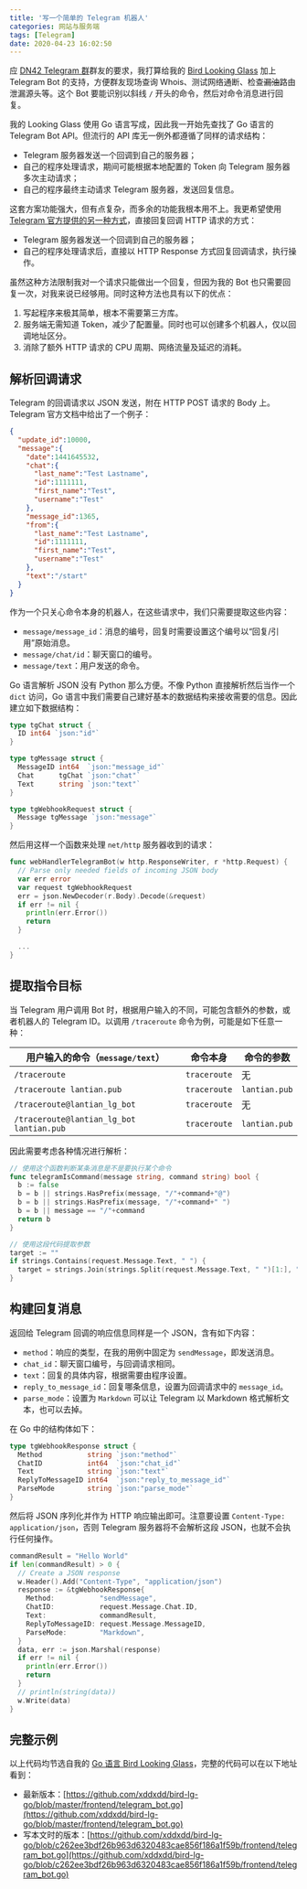 ```yaml
---
title: '写一个简单的 Telegram 机器人'
categories: 网站与服务端
tags: [Telegram]
date: 2020-04-23 16:02:50
---
```


应 [DN42 Telegram 群](https://t.me/Dn42Chat)群友的要求，我打算给我的 [Bird Looking Glass](/article/modify-website/go-bird-looking-glass.lantian) 加上 Telegram Bot 的支持，方便群友现场查询 Whois、测试网络通断、检查~~漏油~~路由泄漏源头等。这个 Bot 要能识别以斜线 `/` 开头的命令，然后对命令消息进行回复。

我的 Looking Glass 使用 Go 语言写成，因此我一开始先查找了 Go 语言的 Telegram Bot API。但流行的 API 库无一例外都遵循了同样的请求结构：

- Telegram 服务器发送一个回调到自己的服务器；
- 自己的程序处理请求，期间可能根据本地配置的 Token 向 Telegram 服务器多次主动请求；
- 自己的程序最终主动请求 Telegram 服务器，发送回复信息。

这套方案功能强大，但有点复杂，而多余的功能我根本用不上。我更希望使用 [Telegram 官方提供的另一种方式](https://core.telegram.org/bots/faq#how-can-i-make-requests-in-response-to-updates)，直接回复回调 HTTP 请求的方式：

- Telegram 服务器发送一个回调到自己的服务器；
- 自己的程序处理请求后，直接以 HTTP Response 方式回复回调请求，执行操作。

虽然这种方法限制我对一个请求只能做出一个回复，但因为我的 Bot 也只需要回复一次，对我来说已经够用。同时这种方法也具有以下的优点：

1. 写起程序来极其简单，根本不需要第三方库。
2. 服务端无需知道 Token，减少了配置量。同时也可以创建多个机器人，仅以回调地址区分。
3. 消除了额外 HTTP 请求的 CPU 周期、网络流量及延迟的消耗。

解析回调请求
----------

Telegram 的回调请求以 JSON 发送，附在 HTTP POST 请求的 Body 上。Telegram 官方文档中给出了一个例子：

```json
{
  "update_id":10000,
  "message":{
    "date":1441645532,
    "chat":{
      "last_name":"Test Lastname",
      "id":1111111,
      "first_name":"Test",
      "username":"Test"
    },
    "message_id":1365,
    "from":{
      "last_name":"Test Lastname",
      "id":1111111,
      "first_name":"Test",
      "username":"Test"
    },
    "text":"/start"
  }
}
```

作为一个只关心命令本身的机器人，在这些请求中，我们只需要提取这些内容：

- `message/message_id`：消息的编号，回复时需要设置这个编号以“回复/引用”原始消息。
- `message/chat/id`：聊天窗口的编号。
- `message/text`：用户发送的命令。

Go 语言解析 JSON 没有 Python 那么方便。不像 Python 直接解析然后当作一个 `dict` 访问，Go 语言中我们需要自己建好基本的数据结构来接收需要的信息。因此建立如下数据结构：

```go
type tgChat struct {
  ID int64 `json:"id"`
}

type tgMessage struct {
  MessageID int64  `json:"message_id"`
  Chat      tgChat `json:"chat"`
  Text      string `json:"text"`
}

type tgWebhookRequest struct {
  Message tgMessage `json:"message"`
}
```

然后用这样一个函数来处理 `net/http` 服务器收到的请求：

```go
func webHandlerTelegramBot(w http.ResponseWriter, r *http.Request) {
  // Parse only needed fields of incoming JSON body
  var err error
  var request tgWebhookRequest
  err = json.NewDecoder(r.Body).Decode(&request)
  if err != nil {
    println(err.Error())
    return
  }

  ...
}
```

提取指令目标
----------

当 Telegram 用户调用 Bot 时，根据用户输入的不同，可能包含额外的参数，或者机器人的 Telegram ID。以调用 `/traceroute` 命令为例，可能是如下任意一种：

| 用户输入的命令（`message/text`）            | 命令本身      | 命令的参数      |
| ---------------------------------------- | ------------ | ------------- |
| `/traceroute`                            | `traceroute` | 无            |
| `/traceroute lantian.pub`                | `traceroute` | `lantian.pub` |
| `/traceroute@lantian_lg_bot`             | `traceroute` | 无            |
| `/traceroute@lantian_lg_bot lantian.pub` | `traceroute` | `lantian.pub` |

因此需要考虑各种情况进行解析：

```go
// 使用这个函数判断某条消息是不是要执行某个命令
func telegramIsCommand(message string, command string) bool {
  b := false
  b = b || strings.HasPrefix(message, "/"+command+"@")
  b = b || strings.HasPrefix(message, "/"+command+" ")
  b = b || message == "/"+command
  return b
}

// 使用这段代码提取参数
target := ""
if strings.Contains(request.Message.Text, " ") {
  target = strings.Join(strings.Split(request.Message.Text, " ")[1:], " ")
}
```

构建回复消息
----------

返回给 Telegram 回调的响应信息同样是一个 JSON，含有如下内容：

- `method`：响应的类型，在我的用例中固定为 `sendMessage`，即发送消息。
- `chat_id`：聊天窗口编号，与回调请求相同。
- `text`：回复的具体内容，根据需要由程序设置。
- `reply_to_message_id`：回复哪条信息，设置为回调请求中的 `message_id`。
- `parse_mode`：设置为 `Markdown` 可以让 Telegram 以 Markdown 格式解析文本，也可以去掉。

在 Go 中的结构体如下：

```go
type tgWebhookResponse struct {
  Method           string `json:"method"`
  ChatID           int64  `json:"chat_id"`
  Text             string `json:"text"`
  ReplyToMessageID int64  `json:"reply_to_message_id"`
  ParseMode        string `json:"parse_mode"`
}
```

然后将 JSON 序列化并作为 HTTP 响应输出即可。注意要设置 `Content-Type: application/json`，否则 Telegram 服务器将不会解析这段 JSON，也就不会执行任何操作。

```go
commandResult = "Hello World"
if len(commandResult) > 0 {
  // Create a JSON response
  w.Header().Add("Content-Type", "application/json")
  response := &tgWebhookResponse{
    Method:           "sendMessage",
    ChatID:           request.Message.Chat.ID,
    Text:             commandResult,
    ReplyToMessageID: request.Message.MessageID,
    ParseMode:        "Markdown",
  }
  data, err := json.Marshal(response)
  if err != nil {
    println(err.Error())
    return
  }
  // println(string(data))
  w.Write(data)
}
```

完整示例
-------

以上代码均节选自我的 [Go 语言 Bird Looking Glass](/article/modify-website/go-bird-looking-glass.lantian)，完整的代码可以在以下地址看到：

- 最新版本：[https://github.com/xddxdd/bird-lg-go/blob/master/frontend/telegram_bot.go](https://github.com/xddxdd/bird-lg-go/blob/master/frontend/telegram_bot.go)
- 写本文时的版本：[https://github.com/xddxdd/bird-lg-go/blob/c262ee3bdf26b963d6320483cae856f186a1f59b/frontend/telegram_bot.go](https://github.com/xddxdd/bird-lg-go/blob/c262ee3bdf26b963d6320483cae856f186a1f59b/frontend/telegram_bot.go)
